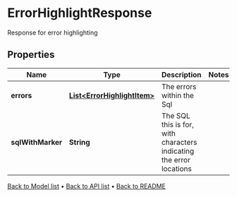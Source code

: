 

# ErrorHighlightResponse

Response for error highlighting

## Properties

| Name | Type | Description | Notes |
|------------ | ------------- | ------------- | -------------|
|**errors** | [**List&lt;ErrorHighlightItem&gt;**](ErrorHighlightItem.md) | The errors within the Sql |  |
|**sqlWithMarker** | **String** | The SQL this is for, with characters indicating the error locations |  |



[Back to Model list](../README.md#documentation-for-models) &#8226; [Back to API list](../README.md#documentation-for-api-endpoints) &#8226; [Back to README](../README.md)


